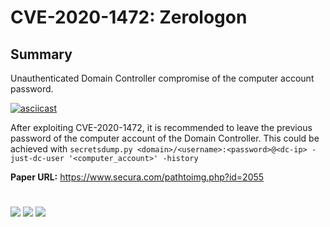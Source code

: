 # CVE-2020-1472: Zerologon


## Summary


Unauthenticated Domain Controller compromise of the computer account password.

[![asciicast](https://asciinema.org/a/359607.svg)](https://asciinema.org/a/359607)

After exploiting CVE-2020-1472, it is recommended to leave the previous password of the computer account of the Domain Controller.
This could be achieved with `secretsdump.py <domain>/<username>:<password>@<dc-ip> -just-dc-user '<computer_account>' -history`

__Paper URL:__ https://www.secura.com/pathtoimg.php?id=2055<br>

#

[![](https://img.shields.io/badge/www-blackarrow.net-E5A505?style=flat-square)](https://www.blackarrow.net) [![](https://img.shields.io/badge/twitter-@BlackArrowSec-00aced?style=flat-square&logo=twitter&logoColor=white)](https://twitter.com/BlackArrowSec) [![](https://img.shields.io/badge/linkedin-@BlackArrowSec-0084b4?style=flat-square&logo=linkedin&logoColor=white)](https://www.linkedin.com/company/blackarrowsec/)
